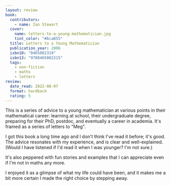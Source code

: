 ```yaml
---
layout: review
book:
  contributors:
    - name: Ian Stewart
  cover:
    name: letters-to-a-young-mathematician.jpg
    tint_color: "#bca855"
  title: Letters to a Young Mathematician
  publication_year: 2006
  isbn10: "0465082319"
  isbn13: "9780465082315"
  tags:
    - non-fiction
    - maths
    - letters
review:
  date_read: 2022-08-07
  format: hardback
  rating: 5
---
```


This is a series of advice to a young mathematician at various points in their mathematical career: learning at school, their undergraduate degree, preparing for their PhD, postdoc, and eventually a career in academia.
It's framed as a series of letters to "Meg".

I got this book a long time ago and I don't think I've read it before; it's good.
The advice resonates with my experience, and is clear and well-explained.
(Would I have listened if I'd read it when I was younger? I'm not sure.)

It's also peppered with fun stories and examples that I can appreciate even if I'm not in maths any more.

I enjoyed it as a glimpse of what my life could have been, and it makes me a bit more certain I made the right choice by stepping away.

